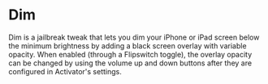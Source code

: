 Dim
===

Dim is a jailbreak tweak that lets you dim your iPhone or iPad screen below the minimum brightness by adding a black screen overlay with variable opacity. When enabled (through a Flipswitch toggle), the overlay opacity can be changed by using the volume up and down buttons after they are configured in Activator's settings.
